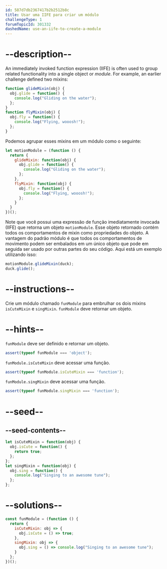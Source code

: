 ```yaml
---
id: 587d7db2367417b2b2512b8c
title: Usar uma IIFE para criar um módulo
challengeType: 1
forumTopicId: 301332
dashedName: use-an-iife-to-create-a-module
---
```


# --description--

An immediately invoked function expression (IIFE) is often used to group related functionality into a single object or <dfn>module</dfn>. For example, an earlier challenge defined two mixins:

```js
function glideMixin(obj) {
  obj.glide = function() {
    console.log("Gliding on the water");
  };
}
function flyMixin(obj) {
  obj.fly = function() {
    console.log("Flying, wooosh!");
  };
}
```

Podemos agrupar esses mixins em um módulo como o seguinte:

```js
let motionModule = (function () {
  return {
    glideMixin: function(obj) {
      obj.glide = function() {
        console.log("Gliding on the water");
      };
    },
    flyMixin: function(obj) {
      obj.fly = function() {
        console.log("Flying, wooosh!");
      };
    }
  }
})();
```

Note que você possui uma expressão de função imediatamente invocada (IIFE) que retorna um objeto `motionModule`. Esse objeto retornado contém todos os comportamentos de mixin como propriedades do objeto. A vantagem do padrão módulo é que todos os comportamentos de movimento podem ser embalados em um único objeto que pode em seguida ser usado por outras partes do seu código. Aqui está um exemplo utilizando isso:

```js
motionModule.glideMixin(duck);
duck.glide();
```

# --instructions--

Crie um módulo chamado `funModule` para embrulhar os dois mixins `isCuteMixin` e `singMixin`. `funModule` deve retornar um objeto.

# --hints--

`funModule` deve ser definido e retornar um objeto.

```js
assert(typeof funModule === 'object');
```

`funModule.isCuteMixin` deve acessar uma função.

```js
assert(typeof funModule.isCuteMixin === 'function');
```

`funModule.singMixin` deve acessar uma função.

```js
assert(typeof funModule.singMixin === 'function');
```

# --seed--

## --seed-contents--

```js
let isCuteMixin = function(obj) {
  obj.isCute = function() {
    return true;
  };
};
let singMixin = function(obj) {
  obj.sing = function() {
    console.log("Singing to an awesome tune");
  };
};
```

# --solutions--

```js
const funModule = (function () {
  return {
    isCuteMixin: obj => {
      obj.isCute = () => true;
    },
    singMixin: obj => {
      obj.sing = () => console.log("Singing to an awesome tune");
    }
  };
})();
```
